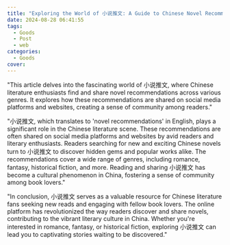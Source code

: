 ```yaml
---
title: "Exploring the World of 小说推文: A Guide to Chinese Novel Recommendations"
date: 2024-08-28 06:41:55
tags:
  - Goods
  - Post
  - web
categories:
  - Goods
cover: 
---
```


"This article delves into the fascinating world of 小说推文, where Chinese literature enthusiasts find and share novel recommendations across various genres. It explores how these recommendations are shared on social media platforms and websites, creating a sense of community among readers."

"小说推文, which translates to 'novel recommendations' in English, plays a significant role in the Chinese literature scene. These recommendations are often shared on social media platforms and websites by avid readers and literary enthusiasts. Readers searching for new and exciting Chinese novels turn to 小说推文 to discover hidden gems and popular works alike. The recommendations cover a wide range of genres, including romance, fantasy, historical fiction, and more. Reading and sharing 小说推文 has become a cultural phenomenon in China, fostering a sense of community among book lovers."

"In conclusion, 小说推文 serves as a valuable resource for Chinese literature fans seeking new reads and engaging with fellow book lovers. The online platform has revolutionized the way readers discover and share novels, contributing to the vibrant literary culture in China. Whether you're interested in romance, fantasy, or historical fiction, exploring 小说推文 can lead you to captivating stories waiting to be discovered."
